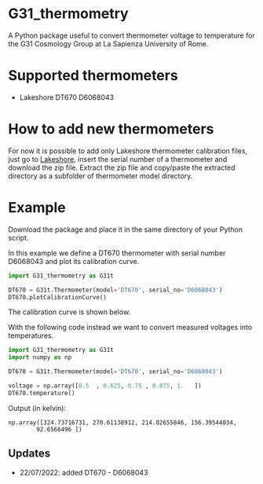 # G31_thermometry
A Python package useful to convert thermometer voltage to temperature for the G31 Cosmology Group at La Sapienza University of Rome.

# Supported thermometers
- Lakeshore DT670 D6068043

# How to add new thermometers
For now it is possible to add only Lakeshore thermometer calibration files, just go to [Lakeshore](https://www.lakeshore.com/products/categories/temperature-products/cryogenic-temperature-sensors), insert the serial number of a thermometer and download the zip file. Extract the zip file and copy/paste the extracted directory as a subfolder of thermometer model directory.

# Example
Download the package and place it in the same directory of your Python script.

In this example we define a DT670 thermometer with serial number D6068043 and plot its calibration curve.
```Python
import G31_thermometry as G31t

DT670 = G31t.Thermometer(model='DT670', serial_no='D6068043')
DT670.plotCalibrationCurve()
```
The calibration curve is shown below.

With the following code instead we want to convert measured voltages into temperatures.
```Python
import G31_thermometry as G31t
import numpy as np

DT670 = G31t.Thermometer(model='DT670', serial_no='D6068043')

voltage = np.array([0.5  , 0.625, 0.75 , 0.875, 1.   ])
DT670.temperature()
```
Output (in kelvin):
```
np.array([324.73716731, 270.61138912, 214.82655846, 156.39544034,
        92.6566496 ])
```

## Updates
- 22/07/2022: added DT670 - D6068043
